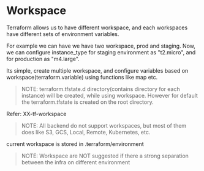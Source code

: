 # Workspace

Terraform allows us to have different workspace, and each workspaces have different sets of environment variables.

For example we can have we have two workspace, prod and staging. Now, we can configure instance_type for staging environment as "t2.micro", and for production as "m4.large".

Its simple, create multiple workspace, and configure variables based on workspace(terraform.variable) using functions like map etc.

> NOTE: terraform.tfstate.d directory(contains directory for each instance) will be created, while using workspace. However for default the terraform.tfstate is created on the root directory.

Refer: XX-tf-workspace

>NOTE: All backend do not support workspaces, but most of them does like S3, GCS, Local, Remote, Kubernetes, etc.

current workspace is stored in .terraform/environment

>NOTE: Workspace are NOT suggested if there a strong separation between the infra on different environment
